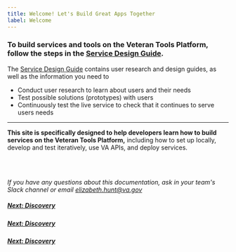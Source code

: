 ```yaml
---
title: Welcome! Let's Build Great Apps Together
label: Welcome
---
```


### To build services and tools on the Veteran Tools Platform, follow the steps in the <a title="go to Service Design Guide" href="https://department-of-veterans-affairs.github.io/va-digital-service-handbook/service-design/" target="_blank">Service Design Guide</a>.

The <a title="go to Service Design Guide" href="https://department-of-veterans-affairs.github.io/va-digital-service-handbook/service-design/" target="_blank">Service Design Guide</a> contains user research and design guides, as well as the information you need to
* Conduct user research to learn about users and their needs
* Test possible solutions (prototypes) with users
* Continuously test the live service to check that it continues to serve users needs

<hr>

**This site is specifically designed to help developers learn how to build services on the Veteran Tools Platform,** including how to set up locally, develop and test iteratively, use VA APIs, and deploy services.


<br>
<br>

*If you have any questions about this documentation, ask in your team's Slack channel or email [elizabeth.hunt@va.gov](mailto:elizabeth.hunt@va.gov)*

<!-- Next Button -->
<a href='docs/discovery/discovery-introduction'><div class="next-button"><h5 class="next-text">Next: Discovery</h5></div></a>

<a href='/docs/discovery/discovery-introduction'><div class="next-button"><h5 class="next-text">Next: Discovery</h5></div></a>

<a href='./docs/discovery/discovery-introduction'><div class="next-button"><h5 class="next-text">Next: Discovery</h5></div></a>
